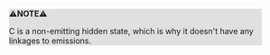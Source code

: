 <div style="margin:2em; background-color: #e0e0e0;">

<strong>⚠️NOTE️️️⚠️</strong>

C is a non-emitting hidden state, which is why it doesn't have any linkages to emissions.
</div>

